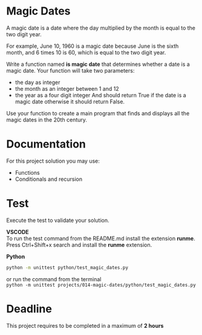# Magic Dates

A magic date is a date where the day multiplied by the month is equal to the two digit year.    

For example, June 10, 1960 is a magic date because June is the sixth month, 
and 6 times 10 is 60, which is equal to the two digit year. 

Write a function named **is magic date** that determines whether a date is a magic date. 
Your function will take two parameters: 
- the day as integer  
- the month as an integer between 1 and 12
- the year as a four digit integer
And should return True if the date is a magic date otherwise it should return False. 

Use your function to create a main program that finds and displays all the magic dates in the 20th century.

# Documentation

For this project solution you may use:

- Functions
- Conditionals and recursion

# Test
Execute the test to validate your solution.  

**VSCODE**   
To run the test command from the README.md install the extension **runme**. 
Press Ctrl+Shift+x search and install the **runme** extension. 


**Python**

```sh
python -m unittest python/test_magic_dates.py
```

or run the command from the terminal  
`python -m unittest projects/014-magic-dates/python/test_magic_dates.py`


# Deadline

This project requires to be completed in a maximum of **2 hours**
